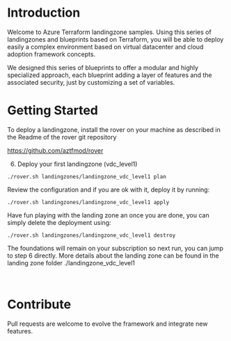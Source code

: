 # Introduction 
Welcome to Azure Terraform landingzone samples.
Using this series of landingzones and blueprints based on Terraform, you will be able to deploy easily a complex environment based on virtual datacenter and cloud adoption framework concepts.

We designed this series of blueprints to offer a modular and highly specialized approach, each blueprint adding a layer of features and the associated security, just by customizing a set of variables.

# Getting Started
To deploy a landingzone, install the rover on your machine as described in the Readme of the rover git repository

https://github.com/aztfmod/rover

6. Deploy your first landingzone (vdc_level1) 

```
./rover.sh landingzones/landingzone_vdc_level1 plan
```
Review the configuration and if you are ok with it, deploy it by running: 
```
./rover.sh landingzones/landingzone_vdc_level1 apply
```
Have fun playing with the landing zone an once you are done, you can simply delete the deployment using: 
```
./rover.sh landingzones/landingzone_vdc_level1 destroy
```
The foundations will remain on your subscription so next run, you can jump to step 6 directly. 
More details about the landing zone can be found in the landing zone folder ./landingzone_vdc_level1 

<br/>




# Contribute
Pull requests are welcome to evolve the framework and integrate new features.
